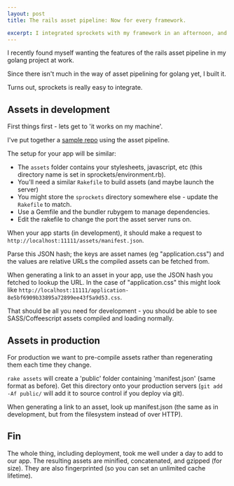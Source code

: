 ```yaml
---
layout: post
title: The rails asset pipeline: Now for every framework.

excerpt: I integrated sprockets with my framework in an afternoon, and you can too!
---
```


I recently found myself wanting the features of the rails asset pipeline in my golang project at work.

Since there isn't much in the way of asset pipelining for golang yet, I built it.

Turns out, sprockets is really easy to integrate.

## Assets in development
First things first - lets get to 'it works on my machine'.

I've put together a [sample repo](https://github.com/DanielHeath/sprockets-sample) using the asset pipeline.

The setup for your app will be similar:
 * The `assets` folder contains your stylesheets, javascript, etc (this directory name is set in sprockets/environment.rb).
 * You'll need a similar `Rakefile` to build assets (and maybe launch the server)
 * You might store the `sprockets` directory somewhere else - update the `Rakefile` to match.
 * Use a Gemfile and the bundler rubygem to manage dependencies.
 * Edit the rakefile to change the port the asset server runs on.

When your app starts (in development), it should make a request to `http://localhost:11111/assets/manifest.json`.

Parse this JSON hash; the keys are asset names (eg "application.css") and the values are relative URLs the compiled assets can be fetched from.

When generating a link to an asset in your app, use the JSON hash you fetched to lookup the URL. In the case of "application.css" this might look like `http://localhost:11111/application-8e5bf6909b33895a72899ee43f5a9d53.css`.

That should be all you need for development - you should be able to see SASS/Coffeescript assets compiled and loading normally.

## Assets in production
For production we want to pre-compile assets rather than regenerating them each time they change.

`rake assets` will create a 'public' folder containing 'manifest.json' (same format as before).
Get this directory onto your production servers (`git add -Af public/` will add it to source control if you deploy via git).

When generating a link to an asset, look up manifest.json (the same as in development, but from the filesystem instead of over HTTP).

## Fin

The whole thing, including deployment, took me well under a day to add to our app.
The resulting assets are minified, concatenated, and gzipped (for size).
They are also fingerprinted (so you can set an unlimited cache lifetime).
